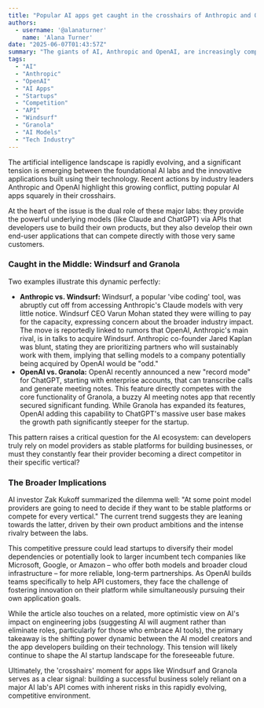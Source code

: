 ```yaml
---
title: "Popular AI apps get caught in the crosshairs of Anthropic and OpenAI"
authors:
  - username: '@alanaturner'
    name: 'Alana Turner'
date: "2025-06-07T01:43:57Z"
summary: "The giants of AI, Anthropic and OpenAI, are increasingly competing directly with the popular applications built on their models, creating a precarious environment for startups like Windsurf and Granola."
tags:
  - "AI"
  - "Anthropic"
  - "OpenAI"
  - "AI Apps"
  - "Startups"
  - "Competition"
  - "API"
  - "Windsurf"
  - "Granola"
  - "AI Models"
  - "Tech Industry"
---
```


The artificial intelligence landscape is rapidly evolving, and a significant tension is emerging between the foundational AI labs and the innovative applications built using their technology. Recent actions by industry leaders Anthropic and OpenAI highlight this growing conflict, putting popular AI apps squarely in their crosshairs.

At the heart of the issue is the dual role of these major labs: they provide the powerful underlying models (like Claude and ChatGPT) via APIs that developers use to build their own products, but they also develop their own end-user applications that can compete directly with those very same customers.

### Caught in the Middle: Windsurf and Granola

Two examples illustrate this dynamic perfectly:

*   **Anthropic vs. Windsurf:** Windsurf, a popular 'vibe coding' tool, was abruptly cut off from accessing Anthropic's Claude models with very little notice. Windsurf CEO Varun Mohan stated they were willing to pay for the capacity, expressing concern about the broader industry impact. The move is reportedly linked to rumors that OpenAI, Anthropic's main rival, is in talks to acquire Windsurf. Anthropic co-founder Jared Kaplan was blunt, stating they are prioritizing partners who will sustainably work with them, implying that selling models to a company potentially being acquired by OpenAI would be "odd."
*   **OpenAI vs. Granola:** OpenAI recently announced a new "record mode" for ChatGPT, starting with enterprise accounts, that can transcribe calls and generate meeting notes. This feature directly competes with the core functionality of Granola, a buzzy AI meeting notes app that recently secured significant funding. While Granola has expanded its features, OpenAI adding this capability to ChatGPT's massive user base makes the growth path significantly steeper for the startup.

This pattern raises a critical question for the AI ecosystem: can developers truly rely on model providers as stable platforms for building businesses, or must they constantly fear their provider becoming a direct competitor in their specific vertical?

### The Broader Implications

AI investor Zak Kukoff summarized the dilemma well: "At some point model providers are going to need to decide if they want to be stable platforms or compete for every vertical." The current trend suggests they are leaning towards the latter, driven by their own product ambitions and the intense rivalry between the labs.

This competitive pressure could lead startups to diversify their model dependencies or potentially look to larger incumbent tech companies like Microsoft, Google, or Amazon – who offer both models and broader cloud infrastructure – for more reliable, long-term partnerships. As OpenAI builds teams specifically to help API customers, they face the challenge of fostering innovation on their platform while simultaneously pursuing their own application goals.

While the article also touches on a related, more optimistic view on AI's impact on engineering jobs (suggesting AI will augment rather than eliminate roles, particularly for those who embrace AI tools), the primary takeaway is the shifting power dynamic between the AI model creators and the app developers building on their technology. This tension will likely continue to shape the AI startup landscape for the foreseeable future.

Ultimately, the 'crosshairs' moment for apps like Windsurf and Granola serves as a clear signal: building a successful business solely reliant on a major AI lab's API comes with inherent risks in this rapidly evolving, competitive environment.

